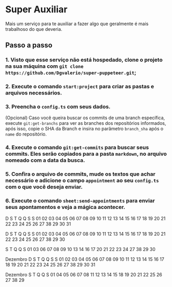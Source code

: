 # Super Auxiliar
Mais um serviço para te auxiliar a fazer algo que geralmente é mais trabalhoso do que deveria.

## Passo a passo
### 1. Visto que esse serviço não está hospedado, clone o projeto na sua máquina com `git clone https://github.com/Dgvalerio/super-puppeteer.git`;
### 2. Execute o comando `start:project` para criar as pastas e arquivos necessários.
### 3. Preencha o `config.ts` com seus dados.
(Opcional) Caso você queira buscar os commits de uma branch específica, execute `git:get-branchs` para ver as branches dos repositórios informados, após isso, copie o SHA da Branch e insira no parâmetro `branch_sha` após o `name` do repositório.
### 4. Execute o comando `git:get-commits` para buscar seus commits. Eles serão copiados para a pasta `markdown`, no arquivo nomeado com a data da busca.
### 5. Confira o arquivo de commits, mude os textos que achar necessário e adicione o campo `appointment` ao seu `config.ts` com o que você deseja enviar.
### 6. Execute o comando `sheet:send-appointments` para enviar seus apontamentos e veja a mágica acontecer.

D  S  T  Q  Q  S  S
01 02 03 04 05 06 07 08 09 10 11 12 13 14 15 16 17 18 19 20 21 22 23 24 25 26 27 38 29 30 31

D  S  T  Q  Q  S  S
         01 02 03 04
05 06 07 08 09 10 11
12 13 14 15 16 17 18
19 20 21 22 23 24 25
26 27 38 29 30

S  T  Q  Q  S
      01    03
06 07 08 09 10
13 14    16 17
20 21 22 23 24
27 38 29 30

Dezembro
D  S  T  Q  Q  S  S
               01 02
03 04 05 06 07 08 09
10 11 12 13 14 15 16
17 18 19 20 21 22 23
24 25 26 27 38 29 30
31

Dezembro
S  T  Q  Q  S
            01
04 05 06 07 08
11 12 13 14 15
18 19 20 21 22
25 26 27 38 29
